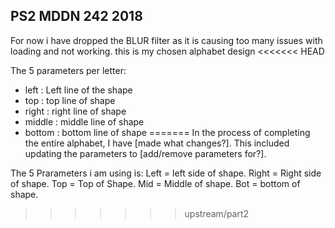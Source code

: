 ## PS2 MDDN 242 2018

For now i have dropped the BLUR filter as it is causing too many issues with loading and not working. this is my chosen alphabet design
<<<<<<< HEAD

The 5 parameters per letter:
  * left : Left line of the shape
  * top : top line of shape
  * right : right line of shape
  * middle : middle line of shape
  * bottom : bottom line of shape
=======
In the process of completing the entire alphabet, I have [made what changes?].
This included updating the parameters to [add/remove parameters for?].

The 5 Prarameters i am using is:
Left = left side of shape.
Right = Right side of shape.
Top = Top of Shape.
Mid = Middle of shape.
Bot = bottom of shape.
>>>>>>> upstream/part2

